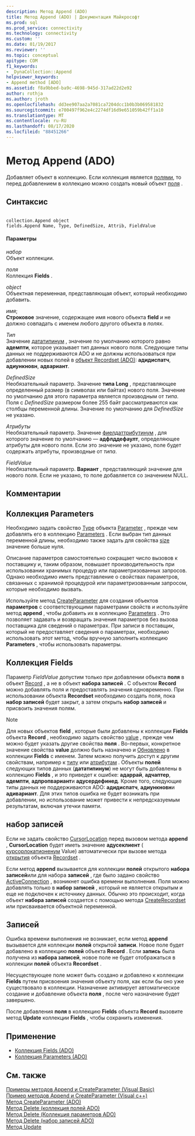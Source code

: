 ```yaml
---
description: Метод Append (ADO)
title: Метод Append (ADO) | Документация Майкрософт
ms.prod: sql
ms.prod_service: connectivity
ms.technology: connectivity
ms.custom: ''
ms.date: 01/19/2017
ms.reviewer: ''
ms.topic: conceptual
apitype: COM
f1_keywords:
- _DynaCollection::Append
helpviewer_keywords:
- Append method [ADO]
ms.assetid: f8a9bbed-ba9c-4698-945d-317ad22d2e92
author: rothja
ms.author: jroth
ms.openlocfilehash: dd3ee907aa2a7081ca7204dcc1b0b3b069581832
ms.sourcegitcommit: e700497f962e4c2274df16d9e651059b42ff1a10
ms.translationtype: MT
ms.contentlocale: ru-RU
ms.lasthandoff: 08/17/2020
ms.locfileid: "88451266"
---
```

# <a name="append-method-ado"></a>Метод Append (ADO)
Добавляет объект в коллекцию. Если коллекция является [полями](../../../ado/reference/ado-api/fields-collection-ado.md), то перед добавлением в коллекцию можно создать новый объект [поля](../../../ado/reference/ado-api/field-object.md) .  
  
## <a name="syntax"></a>Синтаксис  
  
```  
  
collection.Append object  
fields.Append Name, Type, DefinedSize, Attrib, FieldValue  
```  
  
#### <a name="parameters"></a>Параметры  
 *набор*  
 Объект коллекции.  
  
 *поля*  
 Коллекция **Fields** .  
  
 *object*  
 Объектная переменная, представляющая объект, который необходимо добавить.  
  
 *имя*;  
 **Строковое** значение, содержащее имя нового объекта **field** и не должно совпадать с именем любого другого объекта в *полях*.  
  
 *Тип*  
 Значение [дататипинум](../../../ado/reference/ado-api/datatypeenum.md) , значение по умолчанию которого равно **адемпти**, которое указывает тип данных нового поля. Следующие типы данных не поддерживаются ADO и не должны использоваться при добавлении новых полей в [объект Recordset (ADO)](../../../ado/reference/ado-api/recordset-object-ado.md): **адидиспатч**, **адиункновн**, **адвариант**.  
  
 *DefinedSize*  
 Необязательный параметр. Значение **типа Long** , представляющее определенный размер (в символах или байтах) нового поля. Значение по умолчанию для этого параметра является производным от *типа*. Поля с *DefinedSize* размером более 255 байт рассматриваются как столбцы переменной длины. Значение по умолчанию для *DefinedSize* не указано.  
  
 *Атрибуты*  
 Необязательный параметр. Значение [фиелдаттрибутинум](../../../ado/reference/ado-api/fieldattributeenum.md) , для которого значение по умолчанию — **адфлддефаулт**, определяющее атрибуты для нового поля. Если это значение не указано, поле будет содержать атрибуты, производные от *типа*.  
  
 *FieldValue*  
 Необязательный параметр. **Вариант** , представляющий значение для нового поля. Если не указано, то поле добавляется со значением NULL.  
  
## <a name="remarks"></a>Комментарии  
  
## <a name="parameters-collection"></a>Коллекция Parameters  
 Необходимо задать свойство [Type](../../../ado/reference/ado-api/type-property-ado.md) объекта [Parameter](../../../ado/reference/ado-api/parameter-object.md) , прежде чем добавлять его в коллекцию [Parameters](../../../ado/reference/ado-api/parameters-collection-ado.md) . Если выбран тип данных переменной длины, необходимо также задать для свойства [size](../../../ado/reference/ado-api/size-property-ado-parameter.md) значение больше нуля.  
  
 Описание параметров самостоятельно сокращает число вызовов к поставщику и, таким образом, повышает производительность при использовании хранимых процедур или параметризованных запросов. Однако необходимо иметь представление о свойствах параметров, связанных с хранимой процедурой или параметризованным запросом, которые необходимо вызвать.  
  
 Используйте метод [CreateParameter](../../../ado/reference/ado-api/createparameter-method-ado.md) для создания объектов **параметров** с соответствующими параметрами свойств и используйте метод **append** , чтобы добавить их в коллекцию [Parameters](../../../ado/reference/ado-api/parameters-collection-ado.md) . Это позволяет задавать и возвращать значения параметров без вызова поставщика для сведений о параметрах. При записи в поставщик, который не предоставляет сведения о параметрах, необходимо использовать этот метод, чтобы вручную заполнить коллекцию **Parameters** , чтобы использовать параметры.  
  
## <a name="fields-collection"></a>Коллекция Fields  
 Параметр *FieldValue* допустим только при добавлении объекта **поля** в объект [Record](../../../ado/reference/ado-api/record-object-ado.md) , а не в объект **набора записей** . С объектом **Record** можно добавлять поля и предоставлять значения одновременно. При использовании объекта **Recordset** необходимо создать поля, пока **набор записей** будет закрыт, а затем открыть **набор записей** и присвоить значения полям.  
  
> [!NOTE]
>  Для новых объектов **field** , которые были добавлены к коллекции **Fields** объекта **Record** , необходимо задать свойство [value](../../../ado/reference/ado-api/value-property-ado.md) , прежде чем можно будет указать другие свойства **поля** . Во-первых, конкретное значение свойства **value** должно быть назначено и [Обновлено](../../../ado/reference/ado-api/update-method.md) в коллекции **Fields** с именем. Затем можно получить доступ к другим свойствам, например к [типу](../../../ado/reference/ado-api/type-property-ado.md) или [атрибутам](../../../ado/reference/ado-api/attributes-property-ado.md) . Объекты **полей** следующих типов данных (**дататипинум**) не могут быть добавлены в коллекцию **Fields** , и это приведет к ошибке: **адаррай**, **адчаптер**, **адемпти**, **адпропвариант**и **адусердефинед**. Кроме того, следующие типы данных не поддерживаются ADO: **адидиспатч**, **адиункновн**и **адивариант**. Для этих типов ошибка не будет возникать при добавлении, но использование может привести к непредсказуемым результатам, включая утечки памяти.  
  
## <a name="recordset"></a>набор записей  
 Если не задать свойство [CursorLocation](../../../ado/reference/ado-api/cursorlocation-property-ado.md) перед вызовом метода **append** , **CursorLocation** будет иметь значение **адусеклиент** ( [курсорлокатионенум](../../../ado/reference/ado-api/cursorlocationenum.md) Value) автоматически при вызове метода [открытия](../../../ado/reference/ado-api/open-method-ado-recordset.md) объекта [Recordset](../../../ado/reference/ado-api/recordset-object-ado.md) .  
  
 Если метод **append** вызывается для коллекции **полей** открытого **набора записей**или для набора **записей** , где было задано свойство [ActiveConnection](../../../ado/reference/ado-api/activeconnection-property-ado.md) , возникнет ошибка времени выполнения. Поля можно добавлять только в **набор записей** , который не является открытым и еще не подключен к источнику данных. Обычно это происходит, когда объект **набора записей** создается с помощью метода [CreateRecordset](../../../ado/reference/rds-api/createrecordset-method-rds.md) или присваивается объектной переменной.  
  
## <a name="record"></a>Записей  
 Ошибка времени выполнения не возникает, если метод **append** вызывается для коллекции **полей** открытой **записи**. Новое поле будет добавлено в коллекцию **полей** объекта **Record** . Если **запись** была получена из **набора записей**, новое поле не будет отображаться в коллекции **полей** объекта **Recordset** .  
  
 Несуществующее поле может быть создано и добавлено к коллекции **Fields** путем присвоения значения объекту поля, как если бы оно уже существовало в коллекции. Назначение активирует автоматическое создание и добавление объекта **поля** , после чего назначение будет завершено.  
  
 После добавления **поля** в коллекцию **Fields** объекта **Record** вызовите метод **Update** коллекции **Fields** , чтобы сохранить изменения.  
  
## <a name="applies-to"></a>Применение  
  
- [Коллекция Fields (ADO)](../../../ado/reference/ado-api/fields-collection-ado.md)  
- [Коллекция Parameters (ADO)](../../../ado/reference/ado-api/parameters-collection-ado.md)  
  
## <a name="see-also"></a>См. также  
 [Примеры методов Append и CreateParameter (Visual Basic)](../../../ado/reference/ado-api/append-and-createparameter-methods-example-vb.md)   
 [Пример методов Append и CreateParameter (Visual c++)](../../../ado/reference/ado-api/append-and-createparameter-methods-example-vc.md)   
 [Метод CreateParameter (ADO)](../../../ado/reference/ado-api/createparameter-method-ado.md)   
 [Метод Delete (коллекция полей ADO)](../../../ado/reference/ado-api/delete-method-ado-fields-collection.md)   
 [Метод Delete (Коллекция параметров ADO)](../../../ado/reference/ado-api/delete-method-ado-parameters-collection.md)   
 [Метод Delete (набор записей ADO)](../../../ado/reference/ado-api/delete-method-ado-recordset.md)   
 [Метод Update](../../../ado/reference/ado-api/update-method.md)
